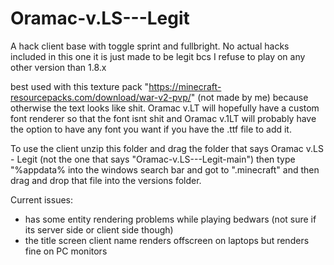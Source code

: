 # Oramac-v.LS---Legit
A hack client base with toggle sprint and fullbright. No actual hacks included in this one it is just made to be legit bcs I refuse to play on any other version than 1.8.x

best used with this texture pack "https://minecraft-resourcepacks.com/download/war-v2-pvp/" (not made by me) because otherwise the text looks like shit. Oramac v.LT will hopefully have a custom font renderer so that the font isnt shit and Oramac v.1LT will probably have the option to have any font you want if you have the .ttf file to add it.

To use the client unzip this folder and drag the folder that says Oramac v.LS - Legit (not the one that says "Oramac-v.LS---Legit-main") then
  type "%appdata% into the windows search bar and got to ".minecraft" and then drag and drop that file into the versions folder.

Current issues:
- has some entity rendering problems while playing bedwars (not sure if its server side or client side though)
- the title screen client name renders offscreen on laptops but renders fine on PC monitors
